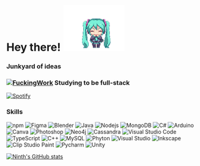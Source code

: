 # Hey there! ![hatsune](https://github.com/ninth-in/ninth-in/blob/main/47tj.gif)
### Junkyard of ideas
### [![FuckingWork](https://cdn3.emoji.gg/emojis/4699-fuckingwork.gif)](https://emoji.gg/emoji/4699-fuckingwork) Studying to be full-stack

[![Spotify](https://spotify-six-tan.vercel.app/api/spotify)](https://open.spotify.com/user/222jiz3ml7g3bfqyt2u3ueh2a)

<h3>Skills</h3>
<p> 
  <img alt="npm" src="https://img.shields.io/badge/-NPM-CB3837?style=flate&logo=npm&logoColor=white" />
  <img alt="Figma" src="https://img.shields.io/badge/Figma-F24E1E?style=flatlogo=figma&logoColor=white" />
  <img alt="Blender" src="https://img.shields.io/badge/-blender-%23F5792A.svg?style=flat&logo=blender&logoColor=white" />
   <img alt="Java" src="https://img.shields.io/badge/Java-ED8B00?style=flate&logo=java&logoColor=white" />
  <img alt="Nodejs" src="https://img.shields.io/badge/-JavaScript-F7DF1E?style=flate&logo=javascript&logoColor=black" />
  <img alt="MongoDB" src="https://img.shields.io/badge/-MongoDB-13aa52?style=flat&logo=mongodb&logoColor=white" />
  <img alt="C#" src="https://img.shields.io/badge/-C%23-239120?style=flat&logo=c-sharp&logoColor=white" />
  <img alt="Arduino" src="https://img.shields.io/badge/-Arduino-00979D?style=flat&logo=Arduino&logoColor=white" />
  <img alt="Canva" src="https://img.shields.io/badge/Canva-%2300C4CC.svg?style=flat&logo=Canva&logoColor=white" />
  <img alt="Photoshop" src="https://img.shields.io/badge/Adobe%20Photoshop-2dbdf4?style=flat&logo=Adobe%20Photoshop&logoColor=black" />
  <img alt="Neo4j" src="https://img.shields.io/badge/-Neo4j-008CC1?style=flat&logo=neo4j&logoColor=white" />
  <img alt="Cassandra" src="https://img.shields.io/badge/-cassandra-%231287B1.svg?style=flat&logo=apache-cassandra&logoColor=white" />
  <img alt="Visual Studio Code" src="https://img.shields.io/badge/Visual_Studio_Code-0078D4?style=flat&logo=visual%20studio%20code&logoColor=white" />
  <img alt="TypeScript" src="https://img.shields.io/badge/-TypeScript-007ACC?style=flat&logo=typescript&logoColor=white" />
  <img alt="C++" src="https://img.shields.io/badge/-C%2B%2B-00599C?style=flate&logo=c%2B%2B&logoColor=white" />
  <img alt="MySQL" src="https://img.shields.io/badge/-mysql-285385.svg?style=flat&logo=mysql&logoColor=white" />
  <img alt="Phyton" src="https://img.shields.io/badge/-Python-3776AB?style=flat&logo=python&logoColor=white" />
  <img alt="Visual Studio" src="https://img.shields.io/badge/Visual_Studio-5C2D91?style=flat&logo=visual%20studio&logoColor=white" />
  <img alt="Inkscape" src="https://img.shields.io/badge/-Inkscape-e0e0e0?style=flat&logo=inkscape&logoColor=080A13" />
  <img alt="Clip Studio Paint" src="https://img.shields.io/badge/-Clip_Studio_Paint-grey?style=flat&logo=clipstudio-actions&logoColor=white" />
  <img alt="Pycharm" src="https://img.shields.io/badge/PyCharm-000000.svg?style=flat&logo=PyCharm&logoColor=white" />
  <img alt="Unity" src="https://img.shields.io/badge/-unity-%23000000.svg?style=flat&logo=unity&logoColor=white" />
</p>

[![Ninth's GitHub stats](https://github-readme-stats.vercel.app/api?username=ninth-in&theme=panda)](https://github.com/anuraghazra/github-readme-stats)

<!--
**ninth-in/ninth-in** is a ✨ _special_ ✨ repository because its `README.md` (this file) appears on your GitHub profile.

Here are some ideas to get you started:

- 🔭 I’m currently working on ...
- 🌱 I’m currently learning ...
- 👯 I’m looking to collaborate on ...
- 🤔 I’m looking for help with ...
- 💬 Ask me about ...
- 📫 How to reach me: ...
- 😄 Pronouns: ...
- ⚡ Fun fact: ...
-->
